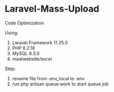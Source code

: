 # Laravel-Mass-Upload

Code Optimization

Using:

1. Laravel Framework 11.25.0
2. PHP 8.2.18
3. MySQL 8.3.0
4. maatwebsite/excel

Step:

1. rename file from .env_local to .env
2. run php artisan queue:work to start queue job

